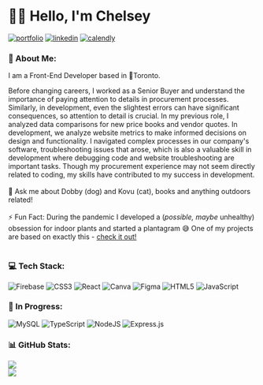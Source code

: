 # 👋🏽 Hello, I'm Chelsey
[![portfolio](https://img.shields.io/badge/my_portfolio-000?style=for-the-badge&logo=ko-fi&logoColor=white)](https://chelseycornejo.com/) [![linkedin](https://img.shields.io/badge/linkedin-0A66C2?style=for-the-badge&logo=linkedin&logoColor=white)](https://www.linkedin.com/in/chelsey-cornejo) [![calendly](https://img.shields.io/badge/calendly-1DA1F2?style=for-the-badge&logo=calendly&logoColor=white)](https://calendly.com/chelseycornejo/coffee-chat)
### 💫 About Me:
I am a Front-End Developer based in 📍Toronto.

Before changing careers, I worked as a Senior Buyer and understand the importance of paying attention to details in procurement processes. Similarly, in development, even the slightest errors can have significant consequences, so attention to detail is crucial. In my previous role, I analyzed data comparisons for new price books and vendor quotes. In development, we analyze website metrics to make informed decisions on design and functionality. I navigated complex processes in our company's software, troubleshooting issues that arose, which is also a valuable skill in development where debugging code and website troubleshooting are important tasks. Though my procurement experience may not seem directly related to coding, my skills have contributed to my success in development.
<br><br>💬 Ask me about Dobby (dog) and Kovu (cat), books and anything outdoors related!<br><br>⚡️ Fun Fact: During the pandemic I developed a (<em>possible, maybe</em> unhealthy) obsession for indoor plants and started a plantagram 😅 One of my projects are based on exactly this - <a href="https://happyterracotta-prj3.netlify.app/">check it out!</a><br><br>

### 💻 Tech Stack:
![Firebase](https://img.shields.io/badge/firebase-%23039BE5.svg?style=for-the-badge&logo=firebase) ![CSS3](https://img.shields.io/badge/css3-%231572B6.svg?style=for-the-badge&logo=css3&logoColor=white) ![React](https://img.shields.io/badge/react-%2320232a.svg?style=for-the-badge&logo=react&logoColor=%2361DAFB) ![Canva](https://img.shields.io/badge/Canva-%2300C4CC.svg?style=for-the-badge&logo=Canva&logoColor=white) 	![Figma](https://img.shields.io/badge/figma-%23F24E1E.svg?style=for-the-badge&logo=figma&logoColor=white) ![HTML5](https://img.shields.io/badge/html5-%23E34F26.svg?style=for-the-badge&logo=html5&logoColor=white) ![JavaScript](https://img.shields.io/badge/javascript-%23323330.svg?style=for-the-badge&logo=javascript&logoColor=%23F7DF1E) 

### 🌱 In Progress:
![MySQL](https://img.shields.io/badge/mysql-%2300f.svg?style=for-the-badge&logo=mysql&logoColor=white)
![TypeScript](https://img.shields.io/badge/typescript-%23007ACC.svg?style=for-the-badge&logo=typescript&logoColor=white)
![NodeJS](https://img.shields.io/badge/node.js-6DA55F?style=for-the-badge&logo=node.js&logoColor=white) ![Express.js](https://img.shields.io/badge/express.js-%23404d59.svg?style=for-the-badge&logo=express&logoColor=%2361DAFB)

### 📊 GitHub Stats:
![](https://github-readme-stats.vercel.app/api?username=chelseycornejo&theme=gruvbox&hide_border=false&include_all_commits=false&count_private=false)<br/>
![](https://github-readme-stats.vercel.app/api/top-langs/?username=chelseycornejo&theme=gruvbox&hide_border=false&include_all_commits=false&count_private=false&layout=compact)

<!-- Proudly created with GPRM ( https://gprm.itsvg.in ) -->
